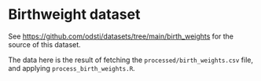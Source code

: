 # Birthweight dataset

See <https://github.com/odsti/datasets/tree/main/birth_weights> for the source
of this dataset.

The data here is the result of fetching the `processed/birth_weights.csv` file,
and applying `process_birth_weights.R`.
